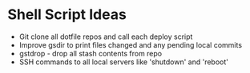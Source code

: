 Shell Script Ideas
=
 - Git clone all dotfile repos and call each deploy script
 - Improve gsdir to print files changed and any pending local commits
 - gstdrop - drop all stash contents from repo
 - SSH commands to all local servers like 'shutdown' and 'reboot'


